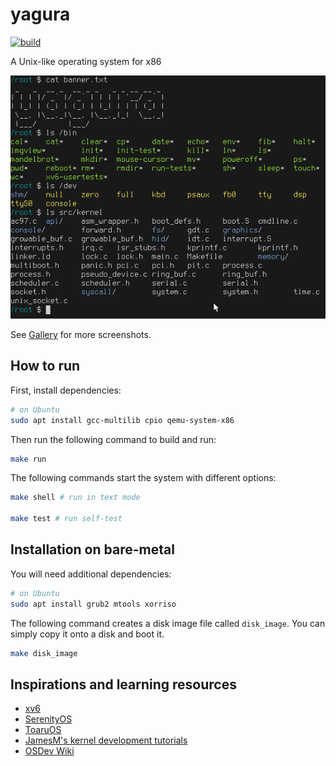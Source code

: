 # yagura

[![build](https://github.com/mosmeh/yagura/workflows/build/badge.svg)](https://github.com/mosmeh/yagura/actions)

A Unix-like operating system for x86

![](imgs/screenshot.png)

See [Gallery](gallery.md) for more screenshots.

## How to run

First, install dependencies:

```sh
# on Ubuntu
sudo apt install gcc-multilib cpio qemu-system-x86
```

Then run the following command to build and run:

```sh
make run
```

The following commands start the system with different options:

```sh
make shell # run in text mode

make test # run self-test
```

## Installation on bare-metal

You will need additional dependencies:

```sh
# on Ubuntu
sudo apt install grub2 mtools xorriso
```

The following command creates a disk image file called `disk_image`. You can simply copy it onto a disk and boot it.

```sh
make disk_image
```

## Inspirations and learning resources

- [xv6](https://github.com/mit-pdos/xv6-public)
- [SerenityOS](https://github.com/SerenityOS/serenity)
- [ToaruOS](https://github.com/klange/toaruos)
- [JamesM's kernel development tutorials](http://www.jamesmolloy.co.uk/tutorial_html/)
- [OSDev Wiki](https://wiki.osdev.org/)
